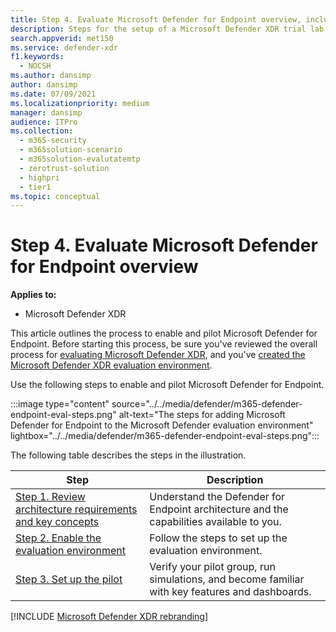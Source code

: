 ```yaml
---
title: Step 4. Evaluate Microsoft Defender for Endpoint overview, including reviewing the architecture
description: Steps for the setup of a Microsoft Defender XDR trial lab or pilot environment. Test and experience how the security solution is designed to protect devices, identity, data, and apps in your organization.
search.appverid: met150
ms.service: defender-xdr
f1.keywords:
  - NOCSH
ms.author: dansimp
author: dansimp
ms.date: 07/09/2021
ms.localizationpriority: medium
manager: dansimp
audience: ITPro
ms.collection:
  - m365-security
  - m365solution-scenario
  - m365solution-evalutatemtp
  - zerotrust-solution
  - highpri
  - tier1
ms.topic: conceptual
---
```


# Step 4. Evaluate Microsoft Defender for Endpoint overview

**Applies to:**

- Microsoft Defender XDR

This article outlines the process to enable and pilot Microsoft Defender for Endpoint. Before starting this process, be sure you've reviewed the overall process for [evaluating Microsoft Defender XDR](eval-overview.md), and you've [created the Microsoft Defender XDR evaluation environment](eval-create-eval-environment.md).

Use the following steps to enable and pilot Microsoft Defender for Endpoint.

:::image type="content" source="../../media/defender/m365-defender-endpoint-eval-steps.png" alt-text="The steps for adding Microsoft Defender for Endpoint to the Microsoft Defender evaluation environment" lightbox="../../media/defender/m365-defender-endpoint-eval-steps.png":::

The following table describes the steps in the illustration.

|Step|Description|
|---|---|
|[Step 1. Review architecture requirements and key concepts](eval-defender-endpoint-architecture.md)|Understand the Defender for Endpoint architecture and the capabilities available to you.|
|[Step 2. Enable the evaluation environment](eval-defender-endpoint-enable-eval.md)|Follow the steps to set up the evaluation environment.|
|[Step 3. Set up the pilot](eval-defender-endpoint-pilot.md)|Verify your pilot group, run simulations, and become familiar with key features and dashboards.|
[!INCLUDE [Microsoft Defender XDR rebranding](../../includes/defender-m3d-techcommunity.md)]
